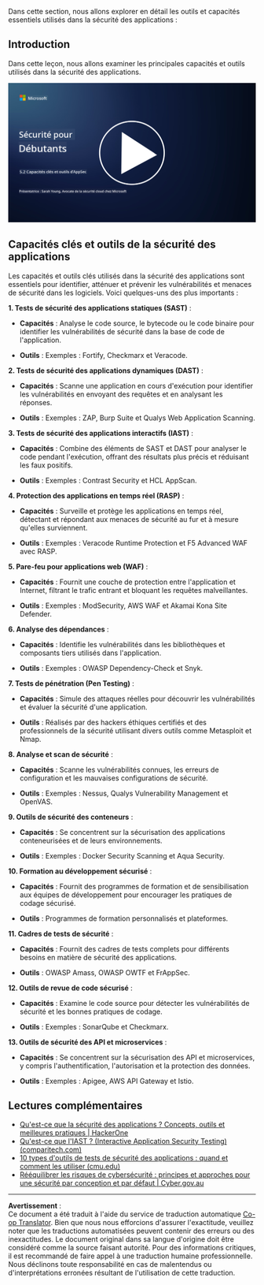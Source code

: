 <!--
CO_OP_TRANSLATOR_METADATA:
{
  "original_hash": "790a3fa7e535ec60bb51bde13e759781",
  "translation_date": "2025-09-03T18:41:53+00:00",
  "source_file": "5.2 AppSec key capabilities.md",
  "language_code": "fr"
}
-->
Dans cette section, nous allons explorer en détail les outils et capacités essentiels utilisés dans la sécurité des applications :

## Introduction

Dans cette leçon, nous allons examiner les principales capacités et outils utilisés dans la sécurité des applications.

[![Regarder la vidéo](../../translated_images/5-2_placeholder.35d943b10c4c6018ebe2bbdb7706a0d739ce9e54bdb35eaf2ad644d43f4cec60.fr.png)](https://learn-video.azurefd.net/vod/player?id=b562daa7-ab92-4cf4-a6dd-6b6a506edfac)

## Capacités clés et outils de la sécurité des applications

Les capacités et outils clés utilisés dans la sécurité des applications sont essentiels pour identifier, atténuer et prévenir les vulnérabilités et menaces de sécurité dans les logiciels. Voici quelques-uns des plus importants :

**1. Tests de sécurité des applications statiques (SAST)** :

- **Capacités** : Analyse le code source, le bytecode ou le code binaire pour identifier les vulnérabilités de sécurité dans la base de code de l'application.

- **Outils** : Exemples : Fortify, Checkmarx et Veracode.

**2. Tests de sécurité des applications dynamiques (DAST)** :

- **Capacités** : Scanne une application en cours d'exécution pour identifier les vulnérabilités en envoyant des requêtes et en analysant les réponses.

- **Outils** : Exemples : ZAP, Burp Suite et Qualys Web Application Scanning.

**3. Tests de sécurité des applications interactifs (IAST)** :

- **Capacités** : Combine des éléments de SAST et DAST pour analyser le code pendant l'exécution, offrant des résultats plus précis et réduisant les faux positifs.

- **Outils** : Exemples : Contrast Security et HCL AppScan.

**4. Protection des applications en temps réel (RASP)** :

- **Capacités** : Surveille et protège les applications en temps réel, détectant et répondant aux menaces de sécurité au fur et à mesure qu'elles surviennent.

- **Outils** : Exemples : Veracode Runtime Protection et F5 Advanced WAF avec RASP.

**5. Pare-feu pour applications web (WAF)** :

- **Capacités** : Fournit une couche de protection entre l'application et Internet, filtrant le trafic entrant et bloquant les requêtes malveillantes.

- **Outils** : Exemples : ModSecurity, AWS WAF et Akamai Kona Site Defender.

**6. Analyse des dépendances** :

- **Capacités** : Identifie les vulnérabilités dans les bibliothèques et composants tiers utilisés dans l'application.

- **Outils** : Exemples : OWASP Dependency-Check et Snyk.

**7. Tests de pénétration (Pen Testing)** :

- **Capacités** : Simule des attaques réelles pour découvrir les vulnérabilités et évaluer la sécurité d'une application.

- **Outils** : Réalisés par des hackers éthiques certifiés et des professionnels de la sécurité utilisant divers outils comme Metasploit et Nmap.

**8. Analyse et scan de sécurité** :

- **Capacités** : Scanne les vulnérabilités connues, les erreurs de configuration et les mauvaises configurations de sécurité.

- **Outils** : Exemples : Nessus, Qualys Vulnerability Management et OpenVAS.

**9. Outils de sécurité des conteneurs** :

- **Capacités** : Se concentrent sur la sécurisation des applications conteneurisées et de leurs environnements.

- **Outils** : Exemples : Docker Security Scanning et Aqua Security.

**10. Formation au développement sécurisé** :

- **Capacités** : Fournit des programmes de formation et de sensibilisation aux équipes de développement pour encourager les pratiques de codage sécurisé.

- **Outils** : Programmes de formation personnalisés et plateformes.

**11. Cadres de tests de sécurité** :

- **Capacités** : Fournit des cadres de tests complets pour différents besoins en matière de sécurité des applications.

- **Outils** : OWASP Amass, OWASP OWTF et FrAppSec.

**12. Outils de revue de code sécurisé** :

- **Capacités** : Examine le code source pour détecter les vulnérabilités de sécurité et les bonnes pratiques de codage.

- **Outils** : Exemples : SonarQube et Checkmarx.

**13. Outils de sécurité des API et microservices** :

- **Capacités** : Se concentrent sur la sécurisation des API et microservices, y compris l'authentification, l'autorisation et la protection des données.

- **Outils** : Exemples : Apigee, AWS API Gateway et Istio.

## Lectures complémentaires

- [Qu'est-ce que la sécurité des applications ? Concepts, outils et meilleures pratiques | HackerOne](https://www.hackerone.com/knowledge-center/what-application-security-concepts-tools-best-practices)
- [Qu'est-ce que l'IAST ? (Interactive Application Security Testing) (comparitech.com)](https://www.comparitech.com/net-admin/what-is-iast/)
- [10 types d'outils de tests de sécurité des applications : quand et comment les utiliser (cmu.edu)](https://insights.sei.cmu.edu/blog/10-types-of-application-security-testing-tools-when-and-how-to-use-them/)
- [Rééquilibrer les risques de cybersécurité : principes et approches pour une sécurité par conception et par défaut | Cyber.gov.au](https://www.cyber.gov.au/about-us/view-all-content/publications/principles-and-approaches-for-security-by-design-and-default)

---

**Avertissement** :  
Ce document a été traduit à l'aide du service de traduction automatique [Co-op Translator](https://github.com/Azure/co-op-translator). Bien que nous nous efforcions d'assurer l'exactitude, veuillez noter que les traductions automatisées peuvent contenir des erreurs ou des inexactitudes. Le document original dans sa langue d'origine doit être considéré comme la source faisant autorité. Pour des informations critiques, il est recommandé de faire appel à une traduction humaine professionnelle. Nous déclinons toute responsabilité en cas de malentendus ou d'interprétations erronées résultant de l'utilisation de cette traduction.